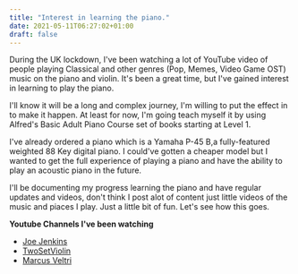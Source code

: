 ```yaml
---
title: "Interest in learning the piano."
date: 2021-05-11T06:27:02+01:00
draft: false
---
```

During the UK lockdown, I've been watching a lot of YouTube video of people playing Classical and other genres (Pop, Memes, Video Game OST) music on the piano and violin. It's been a great time, but I've gained interest in learning to play the piano. 

I'll know it will be a long and complex journey,  I'm willing to put the effect in to make it happen. At least for now, I'm going teach myself it by using Alfred's Basic Adult Piano Course set of books starting at Level 1. 

I've already ordered a piano which is a Yamaha P-45 B,a fully-featured weighted 88 Key digital piano. I could've gotten a cheaper model but I wanted to get the full experience of playing a piano and have the ability to play an acoustic piano in the future.

I'll be documenting my progress learning the piano and have regular updates and videos, don't think I post alot of content just little videos of the music and piaces I play. Just a little bit of fun. Let's see how this goes. 

**Youtube Channels I've been watching**
- [Joe Jenkins](https://www.youtube.com/channel/UCaXKudqtVNM8pFvSx-ObYxQ)
- [TwoSetViolin](https://www.youtube.com/user/twosetviolin)
- [Marcus Veltri](https://www.youtube.com/user/ThatOnePianoGuy)